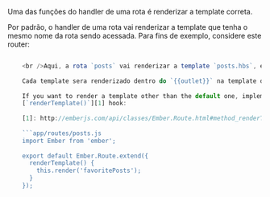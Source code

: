 Uma das funções do handler de uma rota é renderizar a template correta.

Por padrão, o handler de uma rota vai renderizar a template que tenha o mesmo nome da rota sendo acessada. Para fins de exemplo, considere este router:

```app/router.js Router.map(function() { this.route('posts', function() { this.route('new'); }); });

    <br />Aqui, a rota `posts` vai renderizar a template `posts.hbs`, e a rota `posts.new` vai renderizar `posts/new.hbs`.
    
    Cada template sera renderizado dentro do `{{outlet}}` na template da rota anterior na hierarquia. Por exemplo, a template da rota `posts.new` vai ser renderizada dentro do `{{outlet}}` da template `posts.hbs`, e a template da rota `posts` vai ser renderizada dentro do `{{outlet}}` da template `application.hbs`.
    
    If you want to render a template other than the default one, implement the
    [`renderTemplate()`][1] hook:
    
    [1]: http://emberjs.com/api/classes/Ember.Route.html#method_renderTemplate
    
    ```app/routes/posts.js
    import Ember from 'ember';
    
    export default Ember.Route.extend({
      renderTemplate() {
        this.render('favoritePosts');
      }
    });